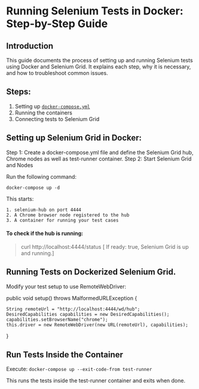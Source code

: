 
# Running Selenium Tests in Docker: Step-by-Step Guide

## Introduction

This guide documents the process of setting up and running Selenium tests using Docker and Selenium Grid. It explains each step, why it is necessary, and how to troubleshoot common issues.

## Steps:

1. Setting up [`docker-compose.yml`](bit.ly/4iACaGF) 
2. Running the containers
3. Connecting tests to Selenium Grid

## Setting up Selenium Grid in Docker:

Step 1: Create a docker-compose.yml file and define the Selenium Grid hub, Chrome nodes as well as test-runner container. 
Step 2: Start Selenium Grid and Nodes

Run the following command:

`docker-compose up -d`

This starts:

    1. selenium-hub on port 4444
    2. A Chrome browser node registered to the hub
    3. A container for running your test cases

#### To check if the hub is running:

> curl http://localhost:4444/status  [ If ready: true, Selenium Grid is up and running.]

## Running Tests on Dockerized Selenium Grid.

Modify your test setup to use RemoteWebDriver:

public void setup() throws MalformedURLException {

    String remoteUrl = "http://localhost:4444/wd/hub";
    DesiredCapabilities capabilities = new DesiredCapabilities();
    capabilities.setBrowserName("chrome");
    this.driver = new RemoteWebDriver(new URL(remoteUrl), capabilities);

}

## Run Tests Inside the Container

Execute: `docker-compose up --exit-code-from test-runner`

This runs the tests inside the test-runner container and exits when done.








